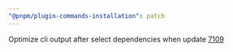 ```yaml
---
"@pnpm/plugin-commands-installation": patch
---
```


Optimize cli output after select dependencies when update [7109](https://github.com/pnpm/pnpm/issues/7109)
